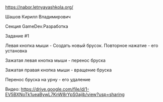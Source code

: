 https://nabor.letnyayashkola.org/

Шашов Кирилл Владимирович

Секция GameDev.Разработка

Задание #1

Левая кнопка мыши - Создать новый брусок. Повторное нажатие - его установка

Зажатая левая кнопка мыши - перенос бруска

Зажатая правая кнопка мыши - вращение бруска

Перенос бруска на урну - его удаление

Видео:
https://drive.google.com/file/d/1-EV5BXNoTk1ueaBywL7KnW8rYpS0ajib/view?usp=sharing
